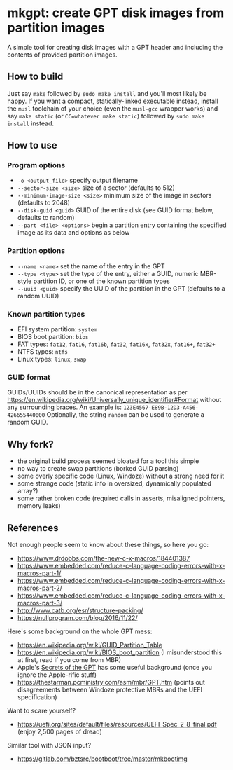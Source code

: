 # mkgpt: create GPT disk images from partition images

A simple tool for creating disk images with a GPT header and including the
contents of provided partition images.

## How to build

Just say `make` followed by `sudo make install` and you'll most likely be happy.
If you want a compact, statically-linked executable instead, install the `musl`
toolchain of your choice (even the `musl-gcc` wrapper works) and say
`make static` (or `CC=whatever make static`) followed by `sudo make install`
instead.

## How to use

### Program options

- `-o <output_file>`
  specify output filename
- `--sector-size <size>`
  size of a sector (defaults to 512)
- `--minimum-image-size <size>`
  minimum size of the image in sectors (defaults to 2048)
- `--disk-guid <guid>`
  GUID of the entire disk (see GUID format below, defaults to random)
- `--part <file> <options>`
  begin a partition entry containing the specified image as its data and
  options as below

### Partition options

- `--name <name>`
  set the name of the entry in the GPT
- `--type <type>`
  set the type of the entry, either a GUID, numeric MBR-style partition ID, or
  one of the known partition types
- `--uuid <guid>`
  specify the UUID of the partition in the GPT (defaults to a random UUID)

### Known partition types

- EFI system partition: `system`
- BIOS boot partition: `bios`
- FAT types: `fat12`, `fat16`, `fat16b`, `fat32`, `fat16x`, `fat32x`, `fat16+`,
  `fat32+`
- NTFS types: `ntfs`
- Linux types: `linux`, `swap`

### GUID format

GUIDs/UUIDs should be in the canonical representation as per
https://en.wikipedia.org/wiki/Universally_unique_identifier#Format
without any surrounding braces.
An example is:
`123E4567-E89B-12D3-A456-426655440000`
Optionally, the string `random` can be used to generate a random GUID.

## Why fork?

- the original build process seemed bloated for a tool this simple
- no way to create swap partitions (borked GUID parsing)
- some overly specific code (Linux, Windoze) without a strong need for it
- some strange code (static info in oversized, dynamically populated array?)
- some rather broken code (required calls in asserts, misaligned pointers, memory leaks)

## References

Not enough people seem to know about these things, so here you go:

- https://www.drdobbs.com/the-new-c-x-macros/184401387
- https://www.embedded.com/reduce-c-language-coding-errors-with-x-macros-part-1/
- https://www.embedded.com/reduce-c-language-coding-errors-with-x-macros-part-2/
- https://www.embedded.com/reduce-c-language-coding-errors-with-x-macros-part-3/
- http://www.catb.org/esr/structure-packing/
- https://nullprogram.com/blog/2016/11/22/

Here's some background on the whole GPT mess:

- https://en.wikipedia.org/wiki/GUID_Partition_Table
- https://en.wikipedia.org/wiki/BIOS_boot_partition
  (I misunderstood this at first, read if you come from MBR)
- Apple's [Secrets of the GPT](https://developer.apple.com/library/archive/technotes/tn2166/_index.html)
  has some useful background (once you ignore the Apple-rific stuff)
- https://thestarman.pcministry.com/asm/mbr/GPT.htm
  (points out disagreements between Windoze protective MBRs and the UEFI
  specification)

Want to scare yourself?

- https://uefi.org/sites/default/files/resources/UEFI_Spec_2_8_final.pdf
  (enjoy 2,500 pages of dread)

Similar tool with JSON input?

- https://gitlab.com/bztsrc/bootboot/tree/master/mkbootimg
